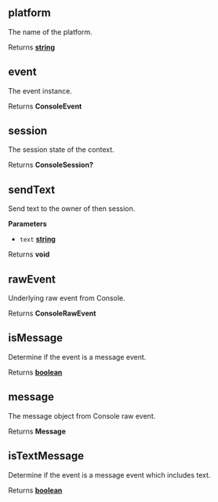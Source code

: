 <!-- Generated by documentation.js. Update this documentation by updating the source code. -->

## platform

The name of the platform.

Returns **[string](https://developer.mozilla.org/en-US/docs/Web/JavaScript/Reference/Global_Objects/String)** 

## event

The event instance.

Returns **ConsoleEvent** 

## session

The session state of the context.

Returns **ConsoleSession?** 

## sendText

Send text to the owner of then session.

**Parameters**

-   `text` **[string](https://developer.mozilla.org/en-US/docs/Web/JavaScript/Reference/Global_Objects/String)** 

Returns **void** 

## rawEvent

Underlying raw event from Console.

Returns **ConsoleRawEvent** 

## isMessage

Determine if the event is a message event.

Returns **[boolean](https://developer.mozilla.org/en-US/docs/Web/JavaScript/Reference/Global_Objects/Boolean)** 

## message

The message object from Console raw event.

Returns **Message** 

## isTextMessage

Determine if the event is a message event which includes text.

Returns **[boolean](https://developer.mozilla.org/en-US/docs/Web/JavaScript/Reference/Global_Objects/Boolean)** 
